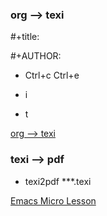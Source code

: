 ### org --> texi

#+title:

#+AUTHOR:

- Ctrl+c Ctrl+e

- i

- t

[org --> texi](https://www.youtube.com/watch?v=4rGUdVHwb3I&t=87s)

### texi --> pdf

- texi2pdf ***.texi

[Emacs Micro Lesson](https://www.youtube.com/watch?v=ZVRnfpUEigA&list=PLKpFPBl1UnIpUPd0kfMCObsi4rb9LQlD-&index=10)
